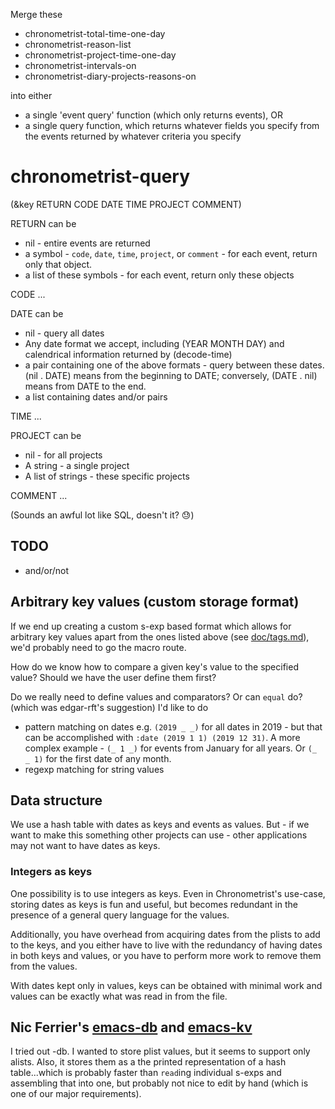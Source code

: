 Merge these
* chronometrist-total-time-one-day
* chronometrist-reason-list
* chronometrist-project-time-one-day
* chronometrist-intervals-on
* chronometrist-diary-projects-reasons-on

into either
* a single 'event query' function (which only returns events), OR
* a single query function, which returns whatever fields you specify from the events returned by whatever criteria you specify

# chronometrist-query
(&key RETURN CODE DATE TIME PROJECT COMMENT)

RETURN can be
* nil - entire events are returned
* a symbol - `code`, `date`, `time`, `project`, or `comment` - for each event, return only that object.
* a list of these symbols - for each event, return only these objects

CODE ...

DATE can be
* nil - query all dates
* Any date format we accept, including (YEAR MONTH DAY) and calendrical information returned by (decode-time)
* a pair containing one of the above formats - query between these dates. (nil . DATE) means from the beginning to DATE; conversely, (DATE . nil) means from DATE to the end.
* a list containing dates and/or pairs

TIME ...

PROJECT can be
* nil - for all projects
* A string - a single project
* A list of strings - these specific projects

COMMENT ...

(Sounds an awful lot like SQL, doesn't it? 😓)

## TODO
* and/or/not

## Arbitrary key values (custom storage format)
If we end up creating a custom s-exp based format which allows for arbitrary key values apart from the ones listed above (see [doc/tags.md](doc/tags.md)), we'd probably need to go the macro route.

How do we know how to compare a given key's value to the specified value? Should we have the user define them first?

Do we really need to define values and comparators? Or can `equal` do? (which was edgar-rft's suggestion) I'd like to do
* pattern matching on dates e.g. `(2019 _ _)` for all dates in 2019 - but that can be accomplished with `:date (2019 1 1) (2019 12 31)`. A more complex example - `(_ 1 _)` for events from January for all years. Or `(_ _ 1)` for the first date of any month.
* regexp matching for string values

## Data structure
We use a hash table with dates as keys and events as values. But - if we want to make this something other projects can use - other applications may not want to have dates as keys.

### Integers as keys
One possibility is to use integers as keys. Even in Chronometrist's use-case, storing dates as keys is fun and useful, but becomes redundant in the presence of a general query language for the values.

Additionally, you have overhead from acquiring dates from the plists to add to the keys, and you either have to live with the redundancy of having dates in both keys and values, or you have to perform more work to remove them from the values.

With dates kept only in values, keys can be obtained with minimal work and values can be exactly what was read in from the file.

## Nic Ferrier's [emacs-db](https://github.com/nicferrier/emacs-db) and [emacs-kv](https://github.com/nicferrier/emacs-kv)
I tried out -db. I wanted to store plist values, but it seems to support only alists. Also, it stores them as a the printed representation of a hash table...which is probably faster than `read`ing individual s-exps and assembling that into one, but probably not nice to edit by hand (which is one of our major requirements).
